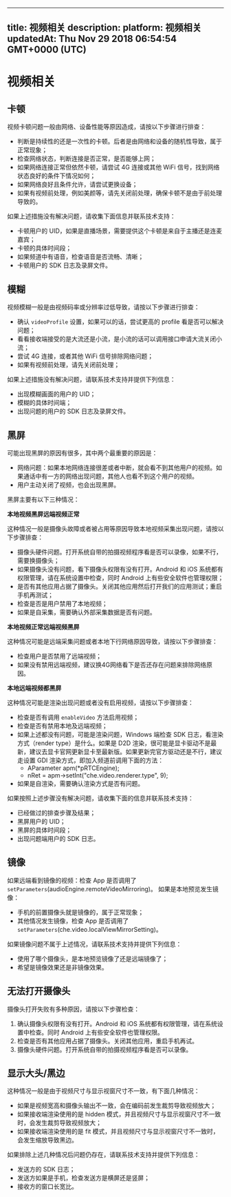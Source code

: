 
---
title: 视频相关
description: 
platform: 视频相关
updatedAt: Thu Nov 29 2018 06:54:54 GMT+0000 (UTC)
---
# 视频相关
## 卡顿
视频卡顿问题一般由网络、设备性能等原因造成，请按以下步骤进行排查：

* 判断是持续性的还是一次性的卡顿。后者是由网络和设备的随机性导致，属于正常现象；
* 检查网络状态，判断连接是否正常，是否能够上网；
* 如果网络连接正常但依然卡顿，请尝试 4G 连接或其他 WiFi 信号，找到网络状态良好的条件下情况如何；
* 如果网络良好且条件允许，请尝试更换设备；
* 如果有视频前处理，例如美颜等，请先关闭前处理，确保卡顿不是由于前处理导致的。

如果上述措施没有解决问题，请收集下面信息并联系技术支持：

* 卡顿用户的 UID，如果是直播场景，需要提供这个卡顿是来自于主播还是连麦嘉宾；
* 卡顿的具体时间段；
* 如果频道中有语音，检查语音是否流畅、清晰；
* 卡顿用户的 SDK 日志及录屏文件。

## 模糊
视频模糊一般是由视频码率或分辨率过低导致，请按以下步骤进行排查：

* 确认 `videoProfile` 设置，如果可以的话，尝试更高的 profile 看是否可以解决问题；
* 看看接收端接受的是大流还是小流，是小流的话可以调用接口申请大流关闭小流；
* 尝试 4G 连接，或者其他 WiFi 信号排除网络问题；
* 如果有视频前处理，请先关闭前处理； 

如果上述措施没有解决问题，请联系技术支持并提供下列信息：

* 出现模糊画面的用户的 UID；
* 模糊的具体时间端；
* 出现问题的用户的 SDK 日志及录屏文件。

## 黑屏
可能出现黑屏的原因有很多，其中两个最重要的原因是：

* 网络问题：如果本地网络连接很差或者中断，就会看不到其他用户的视频。如果通话中有一方的网络出现问题，其他人也看不到这个用户的视频。
* 用户主动关闭了视频，也会出现黑屏。

黑屏主要有以下三种情况：

**本地视频黑屏远端视频正常**

这种情况一般是摄像头故障或者被占用等原因导致本地视频采集出现问题，请按以下步骤排查：

* 摄像头硬件问题。打开系统自带的拍摄视频程序看是否可以录像，如果不行，需要换摄像头；
* 如果摄像头没有问题，看下摄像头权限有没有打开。Android 和 iOS 系统都有权限管理，请在系统设置中检查，同时 Android 上有些安全软件也管理权限；
* 是否有其他应用占据了摄像头。关闭其他应用然后打开我们的应用测试；重启手机再测试；
* 检查是否是用户禁用了本地视频；
* 如果是自采集，需要确认外部采集数据是否有问题。

**本地视频正常远端视频黑屏**

这种情况可能是远端采集问题或者本地下行网络原因导致，请按以下步骤排查：

* 检查用户是否禁用了远端视频；
* 如果没有禁用远端视频，建议换4G网络看下是否还存在问题来排除网络原因。

**本地远端视频都黑屏**

这种情况可能是渲染出现问题或者没有启用视频，请按以下步骤排查：

* 检查是否有调用 `enableVideo` 方法启用视频；
* 检查是否有禁用本地及远端视频；
* 如果上述都没有问题，可能是渲染问题，Windows 端检查 SDK 日志，看渲染方式（render type）是什么。如果是 D2D 渲染，很可能是显卡驱动不是最新，建议去显卡官网更新显卡至最新版。如果更新完官方驱动还是不行，建议走设置 GDI 渲染方式，即加入频道前调用下面的方法：
   * AParameter apm(*pRTCEngine);
   * nRet = apm->setInt("che.video.renderer.type", 9);
* 如果是自渲染，需要确认渲染方式是否有问题。

如果按照上述步骤没有解决问题，请收集下面的信息并联系技术支持：

* 已经做过的排查步骤及结果；
* 黑屏用户的 UID；
* 黑屏的具体时间段；
* 出现问题端用户的 SDK 日志。

## 镜像
如果远端看到镜像的视频：检查 App 是否调用了 `setParameters`(audioEngine.remoteVideoMirroring)。
如果是本地预览发生镜像：

* 手机的前置摄像头就是镜像的，属于正常现象；
* 其他情况发生镜像，检查 App 是否调用了 `setParameters`(che.video.localViewMirrorSetting)。

如果镜像问题不属于上述情况，请联系技术支持并提供下列信息：

* 使用了哪个摄像头，是本地预览镜像了还是远端镜像了；
* 希望是镜像效果还是非镜像效果。

## 无法打开摄像头
摄像头打开失败有多种原因，请按以下步骤检查：

1. 确认摄像头权限有没有打开。Android 和 iOS 系统都有权限管理，请在系统设置中检查。同时 Android 上有些安全软件也管理权限。
2. 检查是否有其他应用占据了摄像头。关闭其他应用，重启手机再试。
3. 摄像头硬件问题。打开系统自带的拍摄视频程序看是否可以录像。

## 显示大头/黑边
这种情况一般是由于视频尺寸与显示视窗尺寸不一致，有下面几种情况：

* 如果是视频宽高和摄像头输出不一致，会在编码前发生裁剪导致视频放大；
* 如果接收端渲染使用的是 hidden 模式，并且视频尺寸与显示视窗尺寸不一致时，会发生裁剪导致视频放大；
* 如果接收端渲染使用的是 fit 模式，并且视频尺寸与显示视窗尺寸不一致时，会发生缩放导致黑边。

如果排除上述几种情况后问题仍存在，请联系技术支持并提供下列信息：

* 发送方的 SDK 日志；
* 发送方如果是手机，检查发送方是横屏还是竖屏；
* 接收方的窗口长宽比。

